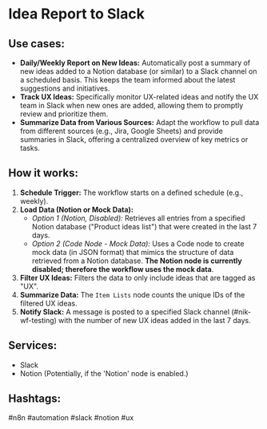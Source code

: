 # Idea Report to Slack

## Use cases:

- **Daily/Weekly Report on New Ideas:** Automatically post a summary of new ideas added to a Notion database (or similar) to a Slack channel on a scheduled basis.  This keeps the team informed about the latest suggestions and initiatives.
- **Track UX Ideas:**  Specifically monitor UX-related ideas and notify the UX team in Slack when new ones are added, allowing them to promptly review and prioritize them.
- **Summarize Data from Various Sources:**  Adapt the workflow to pull data from different sources (e.g., Jira, Google Sheets) and provide summaries in Slack, offering a centralized overview of key metrics or tasks.

## How it works:

1.  **Schedule Trigger:** The workflow starts on a defined schedule (e.g., weekly).
2.  **Load Data (Notion or Mock Data):**
    *   *Option 1 (Notion, Disabled):* Retrieves all entries from a specified Notion database ("Product ideas list") that were created in the last 7 days.
    *   *Option 2 (Code Node - Mock Data):*  Uses a Code node to create mock data (in JSON format) that mimics the structure of data retrieved from a Notion database. **The Notion node is currently disabled; therefore the workflow uses the mock data**.
3.  **Filter UX Ideas:** Filters the data to only include ideas that are tagged as "UX".
4.  **Summarize Data:** The `Item Lists` node counts the unique IDs of the filtered UX ideas.
5.  **Notify Slack:**  A message is posted to a specified Slack channel (#nik-wf-testing) with the number of new UX ideas added in the last 7 days.

## Services:

*   Slack
*   Notion (Potentially, if the 'Notion' node is enabled.)

## Hashtags:

#n8n #automation #slack #notion #ux

